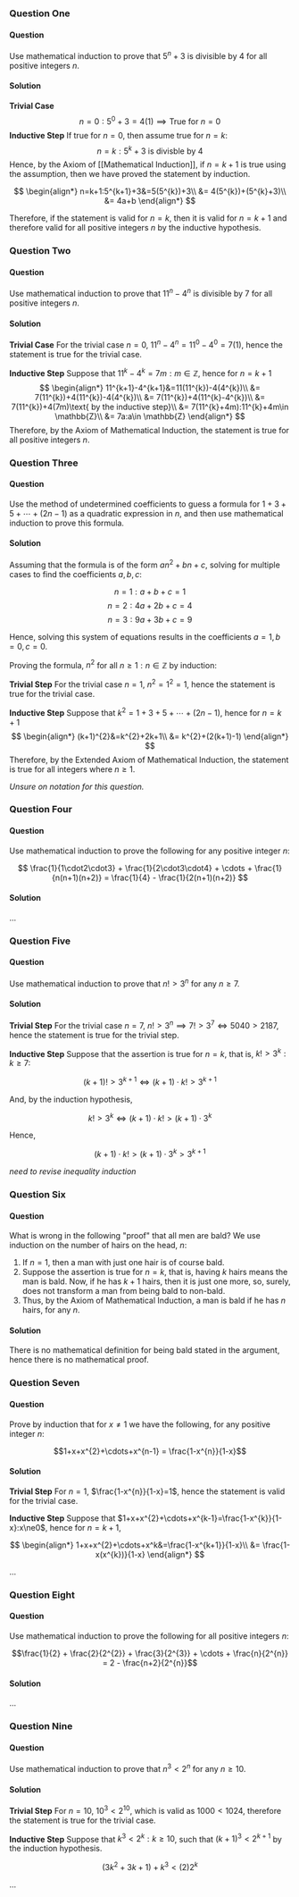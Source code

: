 ### Question One

#### Question

Use mathematical induction to prove that $5^{n}+3$ is divisible by $4$ for all positive integers $n$.

#### Solution

**Trivial Case**
$$
n=0:5^{0}+3=4(1)\implies\text{True for }n=0
$$
**Inductive Step**
If true for $n=0$, then assume true for $n=k$:
$$
n=k:5^{k}+3\text{ is divisble by }4
$$
Hence, by the Axiom of [[Mathematical Induction]], if $n=k+1$ is true using the assumption, then we have proved the statement by induction.

$$
\begin{align*}
n=k+1:5^{k+1}+3&=5(5^{k})+3\\
&= 4(5^{k})+(5^{k}+3)\\
&= 4a+b
\end{align*}
$$

Therefore, if the statement is valid for $n=k$, then it is valid for $n=k+1$ and therefore valid for all positive integers $n$ by the inductive hypothesis.

### Question Two

#### Question

Use mathematical induction to prove that $11^{n}-4^{n}$ is divisible by $7$ for all positive integers $n$.

#### Solution

**Trivial Case**
For the trivial case $n=0$, $11^{n}-4^{n}=11^{0}-4^{0}=7(1)$, hence the statement is true for the trivial case.

**Inductive Step**
Suppose that $11^{k}-4^{k}=7m:m\in \mathbb{Z}$, hence for $n=k+1$
$$
\begin{align*}
11^{k+1}-4^{k+1}&=11(11^{k})-4(4^{k})\\
&= 7(11^{k})+4(11^{k})-4(4^{k})\\
&= 7(11^{k})+4(11^{k}-4^{k})\\
&= 7(11^{k})+4(7m)\text{ by the inductive step}\\
&= 7(11^{k}+4m):11^{k}+4m\in \mathbb{Z}\\
&= 7a:a\in \mathbb{Z}
\end{align*}
$$
Therefore, by the Axiom of Mathematical Induction, the statement is true for all positive integers $n$.

### Question Three

#### Question

Use the method of undetermined coefficients to guess a formula for $1 + 3 + 5 + \cdots + (2n-1)$ as a quadratic expression in $n$, and then use mathematical induction to prove this formula.

#### Solution

Assuming that the formula is of the form $an^{2}+bn+c$, solving for multiple cases to find the coefficients $a,b,c$:

$$
n=1:a+b+c=1
$$
$$
n=2:4a+2b+c=4
$$
$$
n=3:9a+3b+c=9
$$

Hence, solving this system of equations results in the coefficients $a=1,b=0,c=0$.

Proving the formula, $n^{2}$ for all $n\ge1:n\in \mathbb{Z}$ by induction:

**Trivial Step**
For the trivial case $n=1$, $n^{2}=1^{2}=1$, hence the statement is true for the trivial case.

**Inductive Step**
Suppose that $k^{2}=1+3+5+\cdots+(2n-1)$, hence for $n=k+1$
$$
\begin{align*}
(k+1)^{2}&=k^{2}+2k+1\\
&= k^{2}+(2(k+1)-1)
\end{align*}
$$
Therefore, by the Extended Axiom of Mathematical Induction, the statement is true for all integers where $n\ge1$.

*Unsure on notation for this question.*

### Question Four

#### Question

Use mathematical induction to prove the following for any positive integer $n$:

$$
\frac{1}{1\cdot2\cdot3} + \frac{1}{2\cdot3\cdot4} + \cdots + \frac{1}{n(n+1)(n+2)} = \frac{1}{4} - \frac{1}{2(n+1)(n+2)}
$$

#### Solution

...

### Question Five

#### Question

Use mathematical induction to prove that $n!>3^{n}$ for any $n\ge7$.

#### Solution

**Trivial Step**
For the trivial case $n=7$, $n!>3^{n}\implies7!>3^7\iff5040>2187$, hence the statement is true for the trivial step.

**Inductive Step**
Suppose that the assertion is true for $n=k$, that is, $k!>3^{k}:k\ge7$:

$$
(k+1)!>3^{k+1}\iff (k+1)\cdot k!>3^{k+1}
$$

And, by the induction hypothesis,

$$
k!>3^{k}\iff(k+1)\cdot k!>(k+1)\cdot3^{k}
$$

Hence,

$$
(k+1)\cdot k!>(k+1)\cdot3^{k}>3^{k+1}
$$

*need to revise inequality induction*

### Question Six

#### Question

What is wrong in the following "proof" that all men are bald? We use induction on the number of hairs on the head, $n$:

1. If $n=1$, then a man with just one hair is of course bald.
2. Suppose the assertion is true for $n=k$, that is, having $k$ hairs means the man is bald. Now, if he has $k+1$ hairs, then it is just one more, so, surely, does not transform a man from being bald to non-bald.
3. Thus, by the Axiom of Mathematical Induction, a man is bald if he has $n$ hairs, for any $n$.

#### Solution

There is no mathematical definition for being bald stated in the argument, hence there is no mathematical proof.

### Question Seven

#### Question

Prove by induction that for $x\ne1$ we have the following, for any positive integer $n$:

$$1+x+x^{2}+\cdots+x^{n-1} = \frac{1-x^{n}}{1-x}$$

#### Solution

**Trivial Step**
For $n=1$, $\frac{1-x^{n}}{1-x}=1$, hence the statement is valid for the trivial case.

**Inductive Step**
Suppose that $1+x+x^{2}+\cdots+x^{k-1}=\frac{1-x^{k}}{1-x}:x\ne0$, hence for $n=k+1$,

$$
\begin{align*}
1+x+x^{2}+\cdots+x^k&=\frac{1-x^{k+1}}{1-x}\\
&= \frac{1-x(x^{k})}{1-x}
\end{align*}
$$

...

### Question Eight

#### Question

Use mathematical induction to prove the following for all positive integers $n$:

$$\frac{1}{2} + \frac{2}{2^{2}} + \frac{3}{2^{3}} + \cdots + \frac{n}{2^{n}} = 2 - \frac{n+2}{2^{n}}$$

#### Solution

...

### Question Nine

#### Question

Use mathematical induction to prove that $n^{3}<2^{n}$ for any $n\ge10$.

#### Solution

**Trivial Step**
For $n=10$, $10^{3}<2^{10}$, which is valid as $1000<1024$, therefore the statement is true for the trivial case.

**Inductive Step**
Suppose that $k^{3}<2^{k}:k\ge10$, such that $(k+1)^{3}<2^{k+1}$ by the induction hypothesis.

$$
(3k^{2}+3k+1)+k^3<(2)2^{k}
$$

...